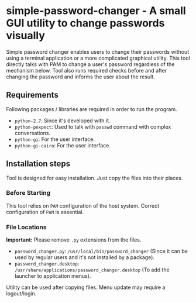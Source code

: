 # simple-password-changer - A small GUI utility to change passwords visually

Simple password changer enables users to change their passwords without using a terminal application or a more complicated graphical utility. This tool directly talks with PAM to change a user's password regardless of the mechanism below. Tool also runs required checks before and after changing the password and informs the user about the result.

## Requirements

Following packages / libraries are required in order to run the program.

- `python-2.7`: Since it's developed with it.
- `python-pexpect`: Used to talk with `passwd` command with complex conversations.
- `python-gi`: For the user interface.
- `python-gi-cairo`: For the user interface.


## Installation steps

Tool is designed for easy installation. Just copy the files into their places.

### Before Starting

This tool relies on `PAM` configuration of the host system. Correct configuration of `PAM` is essential.

### File Locations

**Important:** Please remove `.py` extensions from the files.

- `password_changer.py`: `/usr/local/bin/password_changer` (Since it can be used by regular users and it's not installed by a package).
- `password_changer.desktop`: `/usr/share/applications/password_changer.desktop` (To add the launcher to application menus).

Utility can be used after copying files. Menu update may require a logout/login.
